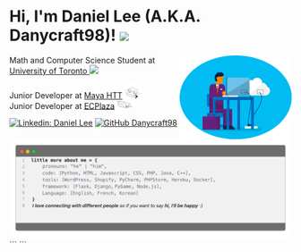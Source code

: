 # Hi, I'm Daniel Lee (A.K.A. Danycraft98)! <img src="https://media.giphy.com/media/VgCDAzcKvsR6OM0uWg/giphy.gif" width="50">
<img align='right' src="https://github.com/Danycraft98/Danycraft98/blob/main/blue-office-circle.gif" width="200">

Math and Computer Science Student at <a href="https://www.utoronto.ca/">University of Toronto </a><img src="https://media.giphy.com/media/fYSnHlufseco8Fh93Z/giphy.gif" width="30"></br>

Junior Developer at <a href="https://www.mayahtt.com/">Maya HTT</a> <img src="https://github.com/Danycraft98/Danycraft98/blob/main/bongo-cat.gif" width="30"></br>
Junior Developer at <a href="https://www.ecplaza.net/">ECPlaza</a> <img src="https://github.com/Danycraft98/Danycraft98/blob/main/bongo-cat-2.gif" width="30">
</em></p>

[![Linkedin: Daniel Lee](https://img.shields.io/badge/-Danycraft98-blue?style=flat-square&logo=Linkedin&logoColor=white&link=https://www.linkedin.com/in/danycraft98/)](https://www.linkedin.com/in/danycraft98/)
[![GitHub Danycraft98](https://img.shields.io/github/followers/Danycraft98?label=follow&style=social)](https://github.com/Danycraft98)

<img src="https://github.com/Danycraft98/Danycraft98/blob/main/profile.png" width="1000">
``` ```
